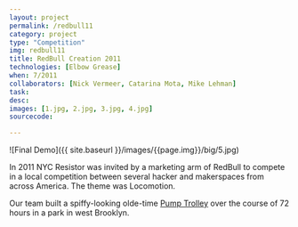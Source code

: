 ```yaml
---
layout: project
permalink: /redbull11
category: project 
type: "Competition" 
img: redbull11
title: RedBull Creation 2011
technologies: [Elbow Grease] 
when: 7/2011
collaborators: [Nick Vermeer, Catarina Mota, Mike Lehman]
task: 
desc:
images: [1.jpg, 2.jpg, 3.jpg, 4.jpg]
sourcecode:

---
```


![Final Demo]({{ site.baseurl }}/images/{{page.img}}/big/5.jpg)

In 2011 NYC Resistor was invited by a marketing arm of RedBull to compete in a local competition between several hacker and makerspaces from across America. The theme was Locomotion. 

<!--break-->

Our team built a spiffy-looking olde-time [Pump Trolley](http://en.wikipedia.org/wiki/Handcar) over the course of 72 hours in a park in west Brooklyn.
